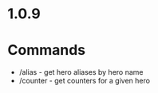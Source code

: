 
# 1.0.9

# Commands
- /alias - get hero aliases by hero name
- /counter - get counters for a given hero
